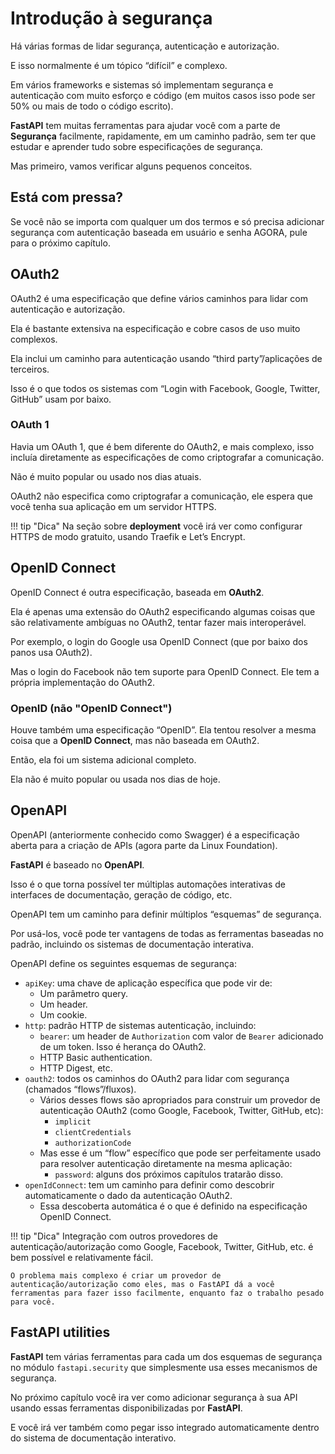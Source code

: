 # Introdução à segurança

Há várias formas de lidar segurança, autenticação e autorização.

E isso normalmente é um tópico “difícil” e complexo.

Em vários frameworks e sistemas só implementam segurança e autenticação com muito esforço e código (em muitos casos isso pode ser 50% ou mais de todo o código escrito).

**FastAPI** tem muitas ferramentas para ajudar você com a parte de **Segurança** facilmente, rapidamente, em um caminho padrão, sem ter que estudar e aprender tudo sobre especificações de segurança.

Mas primeiro, vamos verificar alguns pequenos conceitos.

## Está com pressa?

Se você não se importa com qualquer um dos termos e só precisa adicionar segurança com autenticação baseada em usuário e senha AGORA, pule para o próximo capítulo.

## OAuth2

OAuth2 é uma especificação que define vários caminhos para lidar com autenticação e autorização.

Ela é bastante extensiva na especificação e cobre casos de uso muito complexos.

Ela inclui um caminho para autenticação usando “third party”/aplicações de terceiros.

Isso é o que todos os sistemas com “Login with Facebook, Google, Twitter, GitHub” usam por baixo.

### OAuth 1

Havia um OAuth 1, que é bem diferente do OAuth2, e mais complexo, isso incluía diretamente as especificações de como criptografar a comunicação.

Não é muito popular ou usado nos dias atuais.

OAuth2 não especifica como criptografar a comunicação, ele espera que você tenha sua aplicação em um servidor HTTPS.

!!! tip "Dica"
    Na seção sobre **deployment** você irá ver como configurar HTTPS de modo gratuito, usando Traefik e Let’s Encrypt.


## OpenID Connect

OpenID Connect é outra especificação, baseada em **OAuth2**.

Ela é apenas uma extensão do OAuth2 especificando algumas coisas que são relativamente ambíguas no OAuth2, tentar fazer mais interoperável.

Por exemplo, o login do Google usa OpenID Connect (que por baixo dos panos usa OAuth2).

Mas o login do Facebook não tem suporte para OpenID Connect. Ele tem a própria implementação do OAuth2.

### OpenID (não "OpenID Connect")

Houve também uma especificação “OpenID”. Ela tentou resolver a mesma coisa que a **OpenID Connect**, mas não baseada em OAuth2.

Então, ela foi um sistema adicional completo.

Ela não é muito popular ou usada nos dias de hoje.

## OpenAPI

OpenAPI (anteriormente conhecido como Swagger) é a especificação aberta para a criação de APIs (agora parte da Linux Foundation).

**FastAPI** é baseado no **OpenAPI**.

Isso é o que torna possível ter múltiplas automações interativas de interfaces de documentação, geração de código, etc.

OpenAPI tem um caminho para definir múltiplos “esquemas” de segurança.

Por usá-los, você pode ter vantagens de todas as ferramentas baseadas no padrão, incluindo os sistemas de documentação interativa.

OpenAPI define os seguintes esquemas de segurança:

* `apiKey`: uma chave de aplicação específica que pode vir de:
    * Um parâmetro query.
    * Um header.
    * Um cookie.
* `http`: padrão HTTP de sistemas autenticação, incluindo:
    * `bearer`: um header de `Authorization` com valor de `Bearer` adicionado de um token. Isso é herança do OAuth2.
    * HTTP Basic authentication.
    * HTTP Digest, etc.
* `oauth2`: todos os caminhos do OAuth2 para lidar com segurança (chamados “flows”/fluxos).
    * Vários desses flows são apropriados para construir um provedor de autenticação OAuth2 (como Google, Facebook, Twitter, GitHub, etc):
        * `implicit`
        * `clientCredentials`
        * `authorizationCode`
    * Mas esse é um “flow” específico que pode ser perfeitamente usado para resolver autenticação diretamente na mesma aplicação:
        * `password`: alguns dos próximos capítulos tratarão disso.
* `openIdConnect`: tem um caminho para definir como descobrir automaticamente o dado da autenticação OAuth2.
    * Essa descoberta automática é o que é definido na especificação OpenID Connect.


!!! tip "Dica"
    Integração com outros provedores de autenticação/autorização como Google, Facebook, Twitter, GitHub, etc. é bem possível e relativamente fácil.

    O problema mais complexo é criar um provedor de autenticação/autorização como eles, mas o FastAPI dá a você ferramentas para fazer isso facilmente, enquanto faz o trabalho pesado para você.

## **FastAPI** utilities

**FastAPI** tem várias ferramentas para cada um dos esquemas de segurança no módulo `fastapi.security` que simplesmente usa esses mecanismos de segurança.

No próximo capítulo você ira ver como adicionar segurança à sua API usando essas ferramentas disponibilizadas por **FastAPI**.

E você irá ver também como pegar isso integrado automaticamente dentro do sistema de documentação interativo.

